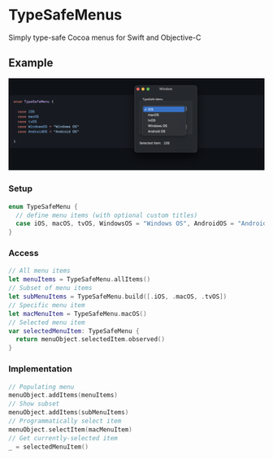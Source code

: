 # TypeSafeMenus
Simply type-safe Cocoa menus for Swift and Objective-C

## Example

<img src="README/README.png" />

### Setup

```swift
enum TypeSafeMenu {
  // define menu items (with optional custom titles)
  case iOS, macOS, tvOS, WindowsOS = "Windows OS", AndroidOS = "Android OS" 
}
```

### Access

```swift
// All menu items
let menuItems = TypeSafeMenu.allItems()
// Subset of menu items
let subMenuItems = TypeSafeMenu.build([.iOS, .macOS, .tvOS])
// Specific menu item
let macMenuItem = TypeSafeMenu.macOS()
// Selected menu item
var selectedMenuItem: TypeSafeMenu {
  return menuObject.selectedItem.observed()
}
```

### Implementation

```swift
// Populating menu
menuObject.addItems(menuItems)
// Show subset
menuObject.addItems(subMenuItems)
// Programmatically select item
menuObject.selectItem(macMenuItem)
// Get currently-selected item
_ = selectedMenuItem()
```
